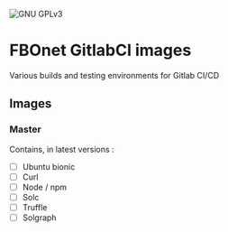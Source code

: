 ![GNU GPLv3](https://img.shields.io/badge/license-GPL%20v3.0-brightgreen.svg)

# FBOnet GitlabCI images

Various builds and testing environments for Gitlab CI/CD

## Images
### Master
Contains, in latest versions :
* [ ] Ubuntu bionic
* [ ] Curl
* [ ] Node / npm
* [ ] Solc
* [ ] Truffle
* [ ] Solgraph
